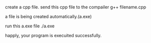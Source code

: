 create a cpp file.
send this cpp file to the compailer 
g++ filename.cpp

a file is being created automatically.(a.exe)

run this a.exe file 
 ./a.exe

 happly, your program is execuited successfully.